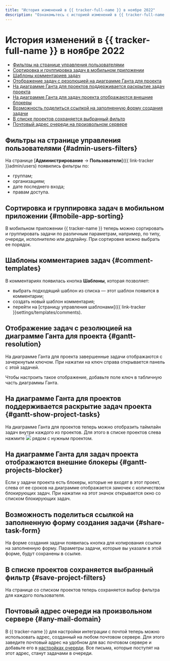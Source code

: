 ```yaml
---
title: "История изменений в {{ tracker-full-name }} в ноябре 2022"
description: "Ознакомьтесь с историей изменений в {{ tracker-full-name }} за ноябрь 2022."
---
```


# История изменений в {{ tracker-full-name }} в ноябре 2022

* [Фильтры на странице управления пользователями](#admin-users-filters)
* [Сортировка и группировка задач в мобильном приложении](#mobile-app-sorting)
* [Шаблоны комментариев задач](#comment-templates)
* [Отображение задач с резолюцией на диаграмме Ганта для проекта](#gantt-resolution)
* [На диаграмме Ганта для проектов поддерживается раскрытие задач проекта](#gantt-show-project-tasks)
* [На диаграмме Ганта для задач проекта отображаются внешние блокеры](#gantt-projects-blocker)
* [Возможность поделиться ссылкой на заполненную форму создания задачи](#share-task-form)
* [В списке проектов сохраняется выбранный фильтр](#save-project-filters)
* [Почтовый адрес очереди на произвольном сервере](#any-mail-domain)

## Фильтры на странице управления пользователями {#admin-users-filters}

На странице [**Администрирование** → **Пользователи**]({{ link-tracker }}admin/users) появились фильтры по:
* группам;
* организациям;
* дате последнего входа;
* правам доступа.

## Сортировка и группировка задач в мобильном приложении {#mobile-app-sorting}

В мобильном приложении {{ tracker-name }} теперь можно сортировать и группировать задачи по различным параметрам, например, по типу, очереди, исполнителю или дедлайну. При сортировке можно выбрать ее порядок.

## Шаблоны комментариев задач {#comment-templates}

В комментариях появилась кнопка **Шаблоны**, которая позволяет:
* выбрать подходящий шаблон из списка — этот шаблон появится в комментарии;
* создать новый шаблон комментария;
* перейти на [страницу управления шаблонами]({{ link-tracker }}settings/templates/comments).

## Отображение задач с резолюцией на диаграмме Ганта для проекта {#gantt-resolution}

На диаграмме Ганта для проекта завершенные задачи отображаются с зачеркнутым ключом. При нажатии на ключ справа открывается панель с этой задачей.

Чтобы настроить такое отображение, добавьте поле ключ в табличную часть диаграммы Ганта.

## На диаграмме Ганта для проектов поддерживается раскрытие задач проекта {#gantt-show-project-tasks}

На диаграмме Ганта для проектов теперь можно отобразить таймлайн задач внутри каждого из проектов. Для этого в списке проектов слева нажмите ![](../../_assets/tracker/checklist-open.png) рядом с нужным проектом.

## На диаграмме Ганта для задач проекта отображаются внешние блокеры {#gantt-projects-blocker}

Если у задачи проекта есть блокеры, которые не входят в этот проект, слева от ее сроков на диаграмме отображается замочек с количеством блокирующих задач. При нажатии на этот значок открывается окно со списком блокирующих задач.

## Возможность поделиться ссылкой на заполненную форму создания задачи {#share-task-form}

На форме создания задачи появилась кнопка для копирования ссылки на заполненную форму. Параметры задачи, которые вы указали в этой форме, будут сохранены в ссылке.

## В списке проектов сохраняется выбранный фильтр {#save-project-filters}

На странице со списком проектов теперь сохраняется выбор фильтра для каждого пользователя.

## Почтовый адрес очереди на произвольном сервере {#any-mail-domain}

В {{ tracker-name }} для настройки интеграции с почтой теперь можно использовать адрес, созданный на любом почтовом сервере.
Для этого заведите почтовый адрес на удобном для вас почтовом сервере и добавьте его в [настройках очереди](../manager/queue-mail.md). Все письма, которые поступят на этот адрес, станут задачами в очереди.
